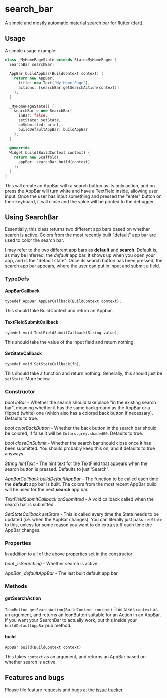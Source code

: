 # search_bar

A simple and mostly automatic material search bar for flutter (dart).

## Usage

A simple usage example:

```dart
class _MyHomePageState extends State<MyHomePage> {
  SearchBar searchBar;
  
  AppBar buildAppbar(BuildContext context) {
    return new AppBar(
      title: new Text('My Home Page'),
      actions: [searchBar.getSearchAction(context)]
    );
  }  
  
  _MyHomePageState() {
    searchBar = new SearchBar(
      inBar: false,
      setState: setState,
      onSubmitted: print,
      buildDefaultAppBar: buildAppBar
    );
  }
  
  @override
  Widget build(BuildContext context) {
    return new Scaffold(
      appBar: searchBar.build(context)
    );
  }
}
```

This will create an AppBar with a search button as its only action, and on press the AppBar will turn white and have a TextField inside, allowing user input. Once the user has input something and pressed the "enter" button on their keyboard, it will close and the value will be printed to the debugger.

## Using SearchBar

Essentially, this class returns two different app bars based on whether search is active. Colors from the most recently built "default" app bar are used to color the search bar.

I may refer to the two different app bars as **default** and **search**. Default is, as may be inferred, the _default_ app bar. It shows up when you open your app, and is the "default state". Once its search button has been pressed, the search app bar appears, where the user can put in input and submit a field. 

### TypeDefs

#### AppBarCallback

`typedef AppBar AppBarCallback(BuildContext context);`

This should take BuildContext and return an Appbar.

#### TextFieldSubmitCallback

`typedef void TextFieldSubmitCallback(String value);`

This should take the value of the input field and return nothing.

#### SetStateCallback

`typedef void SetStateCallback(fn);`

This should take a function and return nothing. Generally, this should just be `setState`. More below.

### Constructor

_bool inBar_ - Whether the search should take place "in the existing search bar", meaning whether it has the same background as the AppBar or a flipped (white) one (which also has a colored back button if necessary). Defaults to true.

_bool colorBackButton_ - Whether the back button in the search bar should be colored, if false it will be `Colors.grey.shade400`. Defaults to true.

_bool closeOnSubmit_ - Whether the search bar should close once it has been submitted. You should probably keep this on, and it defaults to true anyways.

_String hintText_ - The hint text for the TextField that appears when the search button is pressed. Defaults to just 'Search'.

_AppBarCallback buildDefaultAppBar_ - The function to be called each time the **default** app bar is built. The colors from the most recent AppBar build will be used for the next **search** app bar.

_TextFieldSubmitCallback onSubmitted_ - A void callback called when the search bar is submitted.

_SetStateCallback setState_ - This is called every time the State needs to be updated (i.e. when the AppBar changes). You can literally just pass `setState` to this, unless for some reason you want to do extra stuff each time the AppBar changes. 

### Properties

In addition to all of the above properties set in the constructor:

_bool \_isSearching_ - Whether search is active.

_AppBar \_defaultAppBar_ - The last built default app bar.

### Methods

#### getSearchAction
`IconButton getSearchAction(BuildContext context)`
This takes `context` as an argument, and returns an IconButton suitable for an Action in an AppBar. If you want your SearchBar to actually work, put this inside your `buildDefaultAppBar`pub  method.


#### build

`AppBar build(BuildContext context)`

This takes `context` as an argument, and returns an AppBar based on whether search is active.

## Features and bugs

Please file feature requests and bugs at the [issue tracker][tracker].

[tracker]: https://github.com/ArcticZeroo/flutter-search-bar
